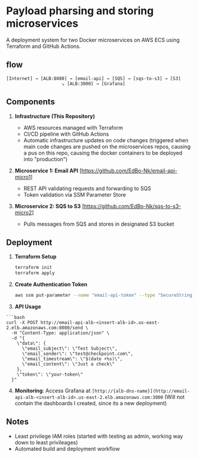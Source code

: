 # Payload pharsing and storing microservices 

A deployment system for two Docker microservices on AWS ECS using Terraform and GitHub Actions.

## flow

```
[Internet] → [ALB:8080] → [email-api] → [SQS] → [sqs-to-s3] → [S3]
                     ↘ [ALB:3000] → [Grafana]
```

## Components

1. **Infrastructure (This Repository)**
   - AWS resources managed with Terraform
   - CI/CD pipeline with GitHub Actions
   - Automatic infrastructure updates on code changes (triggered when main code changes are pushed on the microservices repos, causing a pus on this repo, causing the docker containers to be deployed into "production")

2. **Microservice 1: Email API** [https://github.com/EdBo-Nk/email-api-micro1]
   - REST API validating requests and forwarding to SQS
   - Token validation via SSM Parameter Store

3. **Microservice 2: SQS to S3** [https://github.com/EdBo-Nk/sqs-to-s3-micro2]
   - Pulls messages from SQS and stores in designated S3 bucket

## Deployment

1. **Terraform Setup**
   ```bash
   terraform init
   terraform apply
   ```

2. **Create Authentication Token**
   ```bash
   aws ssm put-parameter --name "email-api-token" --type "SecureString" --value "your-token" --region us-east-2
   ```

3. **API Usage**

```
```bash
curl -X POST http://email-api-alb-<insert-alb-id>.us-east-2.elb.amazonaws.com:8080/send \
  -H "Content-Type: application/json" \
  -d "{
    \"data\": {
      \"email_subject\": \"Test Subject\",
      \"email_sender\": \"test@checkpoint.com\",
      \"email_timestream\": \"$(date +%s)\",
      \"email_content\": \"Just a check\"
    },
    \"token\": \"your-token\"
  }"
```


4. **Monitoring**: Access Grafana at `[http://{alb-dns-name}](http://email-api-alb-<insert-alb-id>.us-east-2.elb.amazonaws.com:3000` (Will not contain the dashboards I created, since its a new deployment)

## Notes

- Least privilege IAM roles (started with testing as admin, working way down to least privileages)
- Automated build and deployment workflow
